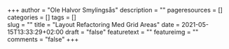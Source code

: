 +++
author = "Ole Halvor Smylingsås"
description = ""
pageresources = []
categories = []
tags = []     
slug = ""
title = "Layout Refactoring Med Grid Areas"
date = 2021-05-15T13:33:29+02:00
draft = "false"
featuretext = ""
featureimg = ""
comments = "false"
+++